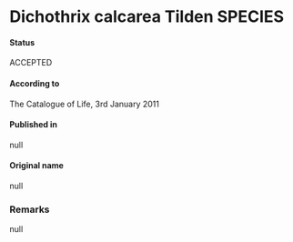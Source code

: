 # Dichothrix calcarea Tilden SPECIES

#### Status
ACCEPTED

#### According to
The Catalogue of Life, 3rd January 2011

#### Published in
null

#### Original name
null

### Remarks
null